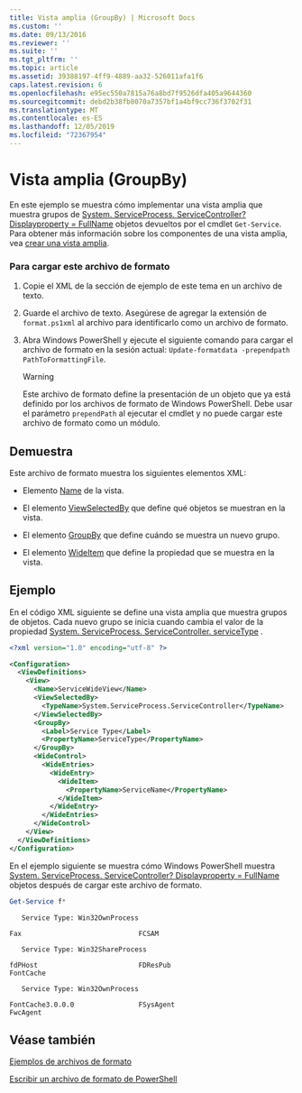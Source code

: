 ```yaml
---
title: Vista amplia (GroupBy) | Microsoft Docs
ms.custom: ''
ms.date: 09/13/2016
ms.reviewer: ''
ms.suite: ''
ms.tgt_pltfrm: ''
ms.topic: article
ms.assetid: 39388197-4ff9-4889-aa32-526011afa1f6
caps.latest.revision: 6
ms.openlocfilehash: e95ec550a7815a76a8bd7f9526dfa405a9644360
ms.sourcegitcommit: debd2b38fb8070a7357bf1a4bf9cc736f3702f31
ms.translationtype: MT
ms.contentlocale: es-ES
ms.lasthandoff: 12/05/2019
ms.locfileid: "72367954"
---
```

# <a name="wide-view-groupby"></a>Vista amplia (GroupBy)

En este ejemplo se muestra cómo implementar una vista amplia que muestra grupos de [System. ServiceProcess. ServiceController? Displayproperty = FullName](/dotnet/api/System.ServiceProcess.ServiceController) objetos devueltos por el cmdlet `Get-Service`. Para obtener más información sobre los componentes de una vista amplia, vea [crear una vista amplia](./creating-a-wide-view.md).

### <a name="to-load-this-formatting-file"></a>Para cargar este archivo de formato

1. Copie el XML de la sección de ejemplo de este tema en un archivo de texto.

2. Guarde el archivo de texto. Asegúrese de agregar la extensión de `format.ps1xml` al archivo para identificarlo como un archivo de formato.

3. Abra Windows PowerShell y ejecute el siguiente comando para cargar el archivo de formato en la sesión actual: `Update-formatdata -prependpath PathToFormattingFile`.

   > [!WARNING]
   > Este archivo de formato define la presentación de un objeto que ya está definido por los archivos de formato de Windows PowerShell. Debe usar el parámetro `prependPath` al ejecutar el cmdlet y no puede cargar este archivo de formato como un módulo.

## <a name="demonstrates"></a>Demuestra

Este archivo de formato muestra los siguientes elementos XML:

- Elemento [Name](./name-element-for-view-format.md) de la vista.

- El elemento [ViewSelectedBy](./viewselectedby-element-format.md) que define qué objetos se muestran en la vista.

- El elemento [GroupBy](./groupby-element-for-view-format.md) que define cuándo se muestra un nuevo grupo.

- El elemento [WideItem](./wideitem-element-for-widecontrol-format.md) que define la propiedad que se muestra en la vista.

## <a name="example"></a>Ejemplo

En el código XML siguiente se define una vista amplia que muestra grupos de objetos. Cada nuevo grupo se inicia cuando cambia el valor de la propiedad [System. ServiceProcess. ServiceController. serviceType](/dotnet/api/System.ServiceProcess.ServiceController.ServiceType) .

```xml
<?xml version="1.0" encoding="utf-8" ?>

<Configuration>
  <ViewDefinitions>
    <View>
      <Name>ServiceWideView</Name>
      <ViewSelectedBy>
        <TypeName>System.ServiceProcess.ServiceController</TypeName>
      </ViewSelectedBy>
      <GroupBy>
        <Label>Service Type</Label>
        <PropertyName>ServiceType</PropertyName>
      </GroupBy>
      <WideControl>
        <WideEntries>
          <WideEntry>
            <WideItem>
              <PropertyName>ServiceName</PropertyName>
            </WideItem>
          </WideEntry>
        </WideEntries>
      </WideControl>
    </View>
  </ViewDefinitions>
</Configuration>
```

En el ejemplo siguiente se muestra cómo Windows PowerShell muestra [System. ServiceProcess. ServiceController? Displayproperty = FullName](/dotnet/api/System.ServiceProcess.ServiceController) objetos después de cargar este archivo de formato.

```powershell
Get-Service f*
```

```output
   Service Type: Win32OwnProcess

Fax                             FCSAM

   Service Type: Win32ShareProcess

fdPHost                         FDResPub
FontCache

   Service Type: Win32OwnProcess

FontCache3.0.0.0                FSysAgent
FwcAgent
```

## <a name="see-also"></a>Véase también

[Ejemplos de archivos de formato](./examples-of-formatting-files.md)

[Escribir un archivo de formato de PowerShell](./writing-a-powershell-formatting-file.md)
